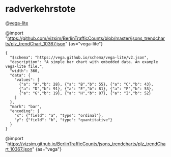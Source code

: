 # radverkehrstote


@[vega-lite](https://data.world/example.vl.json)


@import "https://github.com/vizsim/BerlinTrafficCounts/blob/master/jsons_trendcharts/plz_trendChart_10367.json" {as="vega-lite"}

```vega-lite
{
  "$schema": "https://vega.github.io/schema/vega-lite/v2.json",
  "description": "A simple bar chart with embedded data. An example vega-lite file.",
  "width": 360,
  "data": {
    "values": [
      {"a": "A","b": 28}, {"a": "B","b": 55}, {"a": "C","b": 43},
      {"a": "D","b": 91}, {"a": "E","b": 81}, {"a": "F","b": 53},
      {"a": "G","b": 19}, {"a": "H","b": 87}, {"a": "I","b": 52}
    ]
  },
  "mark": "bar",
  "encoding": {
    "x": {"field": "a", "type": "ordinal"},
    "y": {"field": "b", "type": "quantitative"}
  }
}
```
@import "https://vizsim.github.io/BerlinTrafficCounts/jsons_trendcharts/plz_trendChart_10367.json" {as="vega"}
